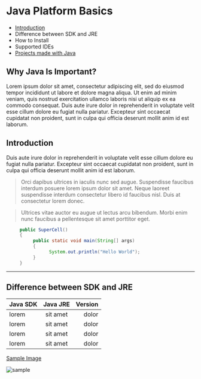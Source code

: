 # Java Platform Basics

- [ Introduction](#introduction)
- Difference between SDK and JRE
- How to Install
- Supported IDEs
- [Projects made with Java](www.java.com)


## Why Java Is Important?

Lorem ipsum dolor sit amet, consectetur adipiscing elit, sed do eiusmod tempor incididunt ut labore et dolore magna aliqua. Ut enim ad minim veniam, quis nostrud exercitation ullamco laboris nisi ut aliquip ex ea commodo consequat. Duis aute irure dolor in reprehenderit in voluptate velit esse cillum dolore eu fugiat nulla pariatur. Excepteur sint occaecat cupidatat non proident, sunt in culpa qui officia deserunt mollit anim id est laborum.


## Introduction

Duis aute irure dolor in reprehenderit in voluptate velit esse cillum dolore eu fugiat nulla pariatur. Excepteur sint occaecat cupidatat non proident, sunt in culpa qui officia deserunt mollit anim id est laborum.

>Orci dapibus ultrices in iaculis nunc sed augue. Suspendisse faucibus interdum posuere lorem ipsum dolor sit amet. Neque laoreet suspendisse interdum consectetur libero id faucibus nisl. Duis at consectetur lorem donec. 

>Ultrices vitae auctor eu augue ut lectus arcu bibendum. Morbi enim nunc faucibus a pellentesque sit amet porttitor eget. 

``` java
     public SuperCell()     
     {
          public static void main(String[] args)
          {
                System.out.println("Hello World");
          }
     }

```

---

## Difference between SDK and JRE

| Java SDK | Java JRE | Version |
|:---------|:--------:|--------:|
| lorem    | sit amet|  dolor   |   
| lorem    | sit amet|  dolor   |
| lorem    | sit amet|  dolor   |
| lorem    | sit amet|  dolor   |


[Sample Image](https://bit.ly/3xscrZU)

![sample](https://bit.ly/3xscrZU)

